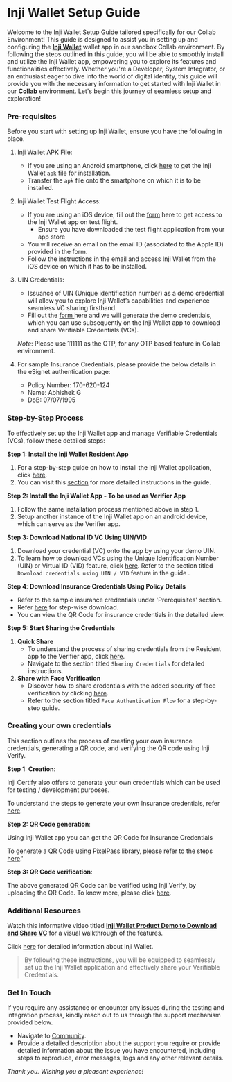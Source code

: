 # Inji Wallet Setup Guide

Welcome to the Inji Wallet Setup Guide tailored specifically for our Collab Environment! This guide is designed to assist you in setting up and configuring the [**Inji Wallet**](https://docs.mosip.io/inji) wallet app in our sandbox Collab environment. By following the steps outlined in this guide, you will be able to smoothly install and utilize the Inji Wallet app, empowering you to explore its features and functionalities effectively. Whether you're a Developer, System Integrator, or an enthusiast eager to dive into the world of digital identity, this guide will provide you with the necessary information to get started with Inji Wallet in our [**Collab**](https://collab.mosip.net/) environment. Let's begin this journey of seamless setup and exploration!

### Pre-requisites

Before you start with setting up Inji Wallet, ensure you have the following in place.

1. Inji Wallet APK File:
   * If you are using an Android smartphone, click [here](https://drive.google.com/drive/folders/1SRHhFxQBNfOc-cdPU8VlKecIdc-WkuGZ) to get the Inji Wallet `apk` file for installation.
   * Transfer the `apk` file onto the smartphone on which it is to be installed.
2. Inji Wallet Test Flight Access:
   * If you are using an iOS device, fill out the [form](https://docs.google.com/forms/d/e/1FAIpQLSd\_P4OMwimjTxGlJ2bfLob2TIt9UaaZDQF3sBO74e9TBST-vQ/viewform) here to get access to the Inji Wallet app on test flight.
     * Ensure you have downloaded the test flight application from your app store
   * You will receive an email on the email ID (associated to the Apple ID) provided in the form.
   * Follow the instructions in the email and access Inji Wallet from the iOS device on which it has to be installed.
3.  UIN Credentials:

    * Issuance of UIN (Unique identification number) as a demo credential will allow you to explore Inji Wallet’s capabilities and experience seamless VC sharing firsthand.
    * Fill out the [form ](https://docs.google.com/forms/d/e/1FAIpQLSc2I0CQqlYRIrEmcJ3J3tKlYOVNcYNj88YZe4MMwU2RZTrjOA/viewform)here and we will generate the demo credentials, which you can use subsequently on the Inji Wallet app to download and share Verifiable Credentials (VCs).

    _Note_: Please use 111111 as the OTP, for any OTP based feature in Collab environment.
4. For sample Insurance Credentials, please provide the below details in the eSignet authentication page:
   * Policy Number: 170-620-124
   * Name: Abhishek G
   * DoB: 07/07/1995

### Step-by-Step Process

To effectively set up the Inji Wallet app and manage Verifiable Credentials (VCs), follow these detailed steps:

**Step 1: Install the Inji Wallet Resident App**

1. For a step-by-step guide on how to install the Inji Wallet application, click [here](../functional-overview/end-user-guide.md).
2. You can visit this [section](https://docs.mosip.io/inji/inji-mobile-wallet/end-user-guide#installing-inji-mobile) for more detailed instructions in the guide.

**Step 2: Install the Inji Wallet App - To be used as Verifier App**

1. Follow the same installation process mentioned above in step 1.
2. Setup another instance of the Inji Wallet app on an android device, which can serve as the Verifier app.

**Step 3: Download National ID VC Using UIN/VID**

1. Download your credential (VC) onto the app by using your demo UIN.
2. To learn how to download VCs using the Unique Identification Number (UIN) or Virtual ID (VID) feature, click [here](../functional-overview/end-user-guide.md#id-1.-download-national-id-mosip-vc). Refer to the section titled `Download credentials using UIN / VID` feature in the guide .

**Step 4**: **Download Insurance Credentials Using Policy Details**

* Refer to the sample insurance credentials under 'Prerequisites' section.
* Refer [here](../functional-overview/end-user-guide.md#id-2.-download-insurance-vc) for step-wise download.
* You can view the QR Code for insurance credentials in the detailed view.

**Step 5: Start Sharing the Credentials**

1. **Quick Share**
   * To understand the process of sharing credentials from the Resident app to the Verifier app, click [here](../functional-overview/end-user-guide.md#sharing-credentials).
   * Navigate to the section titled `Sharing Credentials` for detailed instructions.
2. **Share with Face Verification**
   * Discover how to share credentials with the added security of face verification by clicking [here](../functional-overview/end-user-guide.md#share-share-with-selfie-from-home-page-quick-access-menu).
   * Refer to the section titled `Face Authentication Flow` for a step-by-step guide.

### Creating your own credentials

This section outlines the process of creating your own insurance credentials, generating a QR code, and verifying the QR code using Inji Verify.

**Step 1: Creation**:

Inji Certify also offers to generate your own credentials which can be used for testing / development purposes.

To understand the steps to generate your own Insurance credentials, refer [here](https://docs.mosip.io/inji/inji-verify/build-and-deploy/creating-verifiable-credentials-and-generating-qr-codes#steps-to-generate-verifiable-credential).

**Step 2: QR Code generation**:

Using Inji Wallet app you can get the QR Code for Insurance Credentials

To generate a QR Code using PixelPass library, please refer to the steps [here](https://docs.mosip.io/inji/inji-verify/build-and-deploy/creating-verifiable-credentials-and-generating-qr-codes#steps-to-generate-qr-code).'

**Step 3: QR Code verification**:

The above generated QR Code can be verified using Inji Verify, by uploading the QR Code. To know more, please click [here](https://docs.mosip.io/inji/inji-verify/build-and-deploy/creating-verifiable-credentials-and-generating-qr-codes#steps-to-verify-qr-code).

### Additional Resources

Watch this informative video titled [**Inji Wallet Product Demo to Download and Share VC**](https://youtu.be/JWxJfHMVMFI?si=\_VtK4\_MaIcs0f\_Yh) for a visual walkthrough of the features.

Click [here](https://docs.mosip.io/inji) for detailed information about Inji Wallet.

> By following these instructions, you will be equipped to seamlessly set up the Inji Wallet application and effectively share your Verifiable Credentials.

### Get In Touch

If you require any assistance or encounter any issues during the testing and integration process, kindly reach out to us through the support mechanism provided below.

* Navigate to [Community](http://community.mosip.io/).
* Provide a detailed description about the support you require or provide detailed information about the issue you have encountered, including steps to reproduce, error messages, logs and any other relevant details.

_Thank you. Wishing you a pleasant experience!_
